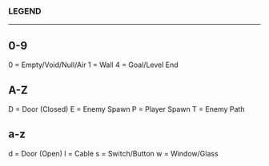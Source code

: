 ###	LEGEND
---
##	0-9
0 = Empty/Void/Null/Air
1 = Wall
4 = Goal/Level End

##	A-Z
D = Door (Closed)
E = Enemy Spawn
P = Player Spawn
T = Enemy Path

##	a-z
d = Door (Open)
l = Cable
s = Switch/Button
w = Window/Glass